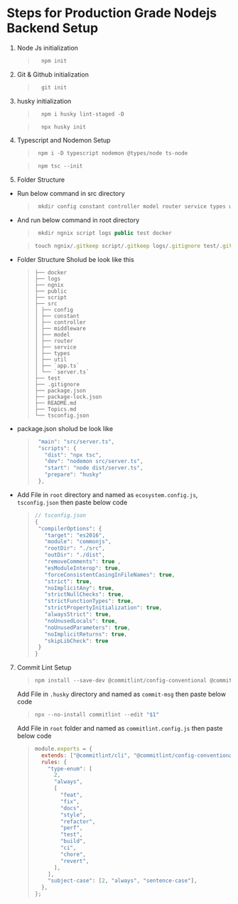 # Steps for Production Grade Nodejs Backend Setup

1. Node Js initialization

   > ```js
   >   npm init
   > ```

2. Git & Github initialization

   > ```js
   >   git init
   > ```

3. husky initialization

   > ```js
   >   npm i husky lint-staged -D
   > ```

   > ```js
   >   npx husky init
   > ```

4. Typescript and Nodemon Setup

   > ```js
   >  npm i -D typescript nodemon @types/node ts-node
   > ```

   > ```js
   >  npm tsc --init
   > ```

5. Folder Structure

- Run below command in src directory

  > ```js
  >  mkdir config constant controller model router service types util middleware
  > ```

- And run below command in root directory

  > ```js
  >  mkdir ngnix script logs public test docker
  > ```

  > ```js
  > touch ngnix/.gitkeep script/.gitkeep logs/.gitignore test/.gitkeep public/.gitkeep docker/.gitkeep
  > ```

- Folder Structure Sholud be look like this

  > ```
  > ├── docker
  > ├── logs
  > ├── ngnix
  > ├── public
  > ├── script
  > ├── src
  > │ ├── config
  > │ ├── constant
  > │ ├── controller
  > │ ├── middleware
  > │ ├── model
  > │ ├── router
  > │ ├── service
  > │ ├── types
  > │ ├── util
  > │ ├── `app.ts`
  > │ └── `server.ts`
  > ├── test
  > ├── .gitignore
  > ├── package.json
  > ├── package-lock.json
  > ├── README.md
  > ├── Topics.md
  > └── tsconfig.json
  > ```

- package.json sholud be look like

  > ```js
  >  "main": "src/server.ts",
  >  "scripts": {
  >    "dist": "npx tsc",
  >    "dev": "nodemon src/server.ts",
  >    "start": "node dist/server.ts",
  >    "prepare": "husky"
  >  },
  > ```

- Add File in `root` directory and named as `ecosystem.config.js`, `tsconfig.json` then paste below code

  > ```js
  > // tsconfig.json
  > {
  >  "compilerOptions": {
  >    "target": "es2016",
  >    "module": "commonjs",
  >    "rootDir": "./src",
  >    "outDir": "./dist",
  >    "removeComments": true ,
  >    "esModuleInterop": true,
  >    "forceConsistentCasingInFileNames": true,
  >    "strict": true,
  >    "noImplicitAny": true,
  >    "strictNullChecks": true,
  >    "strictFunctionTypes": true,
  >    "strictPropertyInitialization": true,
  >    "alwaysStrict": true,
  >    "noUnusedLocals": true,
  >    "noUnusedParameters": true,
  >    "noImplicitReturns": true,
  >    "skipLibCheck": true
  >  }
  > }
  > ```

7. Commit Lint Setup

   > ```js
   > npm install --save-dev @commitlint/config-conventional @commitlint/cli
   > ```

   Add File in `.husky` directory and named as `commit-msg` then paste below code

   > ```js
   > npx --no-install commitlint --edit "$1"
   > ```

   Add File in `root` folder and named as `commitlint.config.js` then paste below code

   > ```js
   > module.exports = {
   >   extends: ["@commitlint/cli", "@commitlint/config-conventional"],
   >   rules: {
   >     "type-enum": [
   >       2,
   >       "always",
   >       [
   >         "feat",
   >         "fix",
   >         "docs",
   >         "style",
   >         "refactor",
   >         "perf",
   >         "test",
   >         "build",
   >         "ci",
   >         "chore",
   >         "revert",
   >       ],
   >     ],
   >     "subject-case": [2, "always", "sentence-case"],
   >   },
   > };
   > ```
